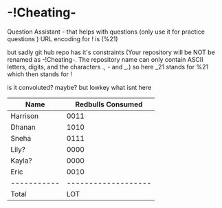 # -!Cheating-
Question Assistant - that helps with questions (only use it for practice questions )
URL encoding for ! is (%21)  

but sadly git hub repo has it's constraints (Your repository will be NOT be renamed as -!Cheating-.
The repository name can only contain ASCII letters, digits, and the characters ., - and _.)
so here _21 stands for %21 which then stands for !

is it convoluted? maybe? but lowkey what isnt here

| Name      | Redbulls Consumed |
|-----------|-------------------|
| Harrison  | 0011              |
| Dhanan    | 1010              |
| Sneha     | 0111              |
| Lily?     | 0000              |
| Kayla?    | 0000              |
| Eric      | 0010              |
|-----------|-------------------|
| Total     | LOT               |
